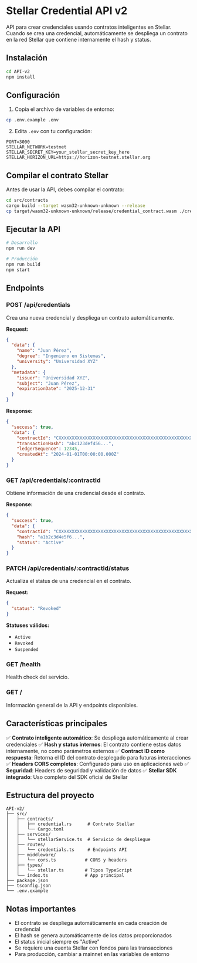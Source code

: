 # Stellar Credential API v2

API para crear credenciales usando contratos inteligentes en Stellar. Cuando se crea una credencial, automáticamente se despliega un contrato en la red Stellar que contiene internamente el hash y status.

## Instalación

```bash
cd API-v2
npm install
```

## Configuración

1. Copia el archivo de variables de entorno:
```bash
cp .env.example .env
```

2. Edita `.env` con tu configuración:
```env
PORT=3000
STELLAR_NETWORK=testnet
STELLAR_SECRET_KEY=your_stellar_secret_key_here
STELLAR_HORIZON_URL=https://horizon-testnet.stellar.org
```

## Compilar el contrato Stellar

Antes de usar la API, debes compilar el contrato:

```bash
cd src/contracts
cargo build --target wasm32-unknown-unknown --release
cp target/wasm32-unknown-unknown/release/credential_contract.wasm ./credential.wasm
```

## Ejecutar la API

```bash
# Desarrollo
npm run dev

# Producción
npm run build
npm start
```

## Endpoints

### POST /api/credentials
Crea una nueva credencial y despliega un contrato automáticamente.

**Request:**
```json
{
  "data": {
    "name": "Juan Pérez",
    "degree": "Ingeniero en Sistemas",
    "university": "Universidad XYZ"
  },
  "metadata": {
    "issuer": "Universidad XYZ",
    "subject": "Juan Pérez",
    "expirationDate": "2025-12-31"
  }
}
```

**Response:**
```json
{
  "success": true,
  "data": {
    "contractId": "CXXXXXXXXXXXXXXXXXXXXXXXXXXXXXXXXXXXXXXXXXXXXXXXXXXXXXXX",
    "transactionHash": "abc123def456...",
    "ledgerSequence": 12345,
    "createdAt": "2024-01-01T00:00:00.000Z"
  }
}
```

### GET /api/credentials/:contractId
Obtiene información de una credencial desde el contrato.

**Response:**
```json
{
  "success": true,
  "data": {
    "contractId": "CXXXXXXXXXXXXXXXXXXXXXXXXXXXXXXXXXXXXXXXXXXXXXXXXXXXXXXX",
    "hash": "a1b2c3d4e5f6...",
    "status": "Active"
  }
}
```

### PATCH /api/credentials/:contractId/status
Actualiza el status de una credencial en el contrato.

**Request:**
```json
{
  "status": "Revoked"
}
```

**Statuses válidos:**
- `Active`
- `Revoked`
- `Suspended`

### GET /health
Health check del servicio.

### GET /
Información general de la API y endpoints disponibles.

## Características principales

✅ **Contrato inteligente automático**: Se despliega automáticamente al crear credenciales
✅ **Hash y status internos**: El contrato contiene estos datos internamente, no como parámetros externos
✅ **Contract ID como respuesta**: Retorna el ID del contrato desplegado para futuras interacciones
✅ **Headers CORS completos**: Configurado para uso en aplicaciones web
✅ **Seguridad**: Headers de seguridad y validación de datos
✅ **Stellar SDK integrado**: Uso completo del SDK oficial de Stellar

## Estructura del proyecto

```
API-v2/
├── src/
│   ├── contracts/
│   │   ├── credential.rs      # Contrato Stellar
│   │   └── Cargo.toml
│   ├── services/
│   │   └── stellarService.ts  # Servicio de despliegue
│   ├── routes/
│   │   └── credentials.ts     # Endpoints API
│   ├── middleware/
│   │   └── cors.ts           # CORS y headers
│   ├── types/
│   │   └── stellar.ts        # Tipos TypeScript
│   └── index.ts              # App principal
├── package.json
├── tsconfig.json
└── .env.example
```

## Notas importantes

- El contrato se despliega automáticamente en cada creación de credencial
- El hash se genera automáticamente de los datos proporcionados
- El status inicial siempre es "Active"
- Se requiere una cuenta Stellar con fondos para las transacciones
- Para producción, cambiar a mainnet en las variables de entorno